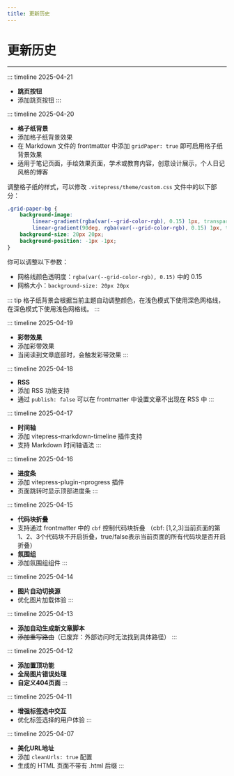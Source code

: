 ```yaml
---
title: 更新历史
---
```


# 更新历史

---

::: timeline 2025-04-21
- **跳页按钮**
- 添加跳页按钮
:::

::: timeline 2025-04-20
- **格子纸背景**
- 添加格子纸背景效果
- 在 Markdown 文件的 frontmatter 中添加 `gridPaper: true` 即可启用格子纸背景效果
- 适用于笔记页面，手绘效果页面，学术或教育内容，创意设计展示，个人日记风格的博客

调整格子纸的样式，可以修改 `.vitepress/theme/custom.css` 文件中的以下部分：

```css
.grid-paper-bg {
    background-image: 
        linear-gradient(rgba(var(--grid-color-rgb), 0.15) 1px, transparent 1px),
        linear-gradient(90deg, rgba(var(--grid-color-rgb), 0.15) 1px, transparent 1px);
    background-size: 20px 20px;
    background-position: -1px -1px;
}
```

你可以调整以下参数：
- 网格线颜色透明度：`rgba(var(--grid-color-rgb), 0.15)` 中的 0.15
- 网格大小：`background-size: 20px 20px`

::: tip
格子纸背景会根据当前主题自动调整颜色，在浅色模式下使用深色网格线，在深色模式下使用浅色网格线。
:::


::: timeline 2025-04-19
- **彩带效果**
- 添加彩带效果
- 当阅读到文章底部时，会触发彩带效果
:::

::: timeline 2025-04-18
- **RSS**
- 添加 RSS 功能支持
- 通过 `publish: false` 可以在 frontmatter 中设置文章不出现在 RSS 中
:::

::: timeline 2025-04-17
- **时间轴**
- 添加 vitepress-markdown-timeline 插件支持
- 支持 Markdown 时间轴语法
:::

::: timeline 2025-04-16
- **进度条**
- 添加 vitepress-plugin-nprogress 插件
- 页面跳转时显示顶部进度条
:::

::: timeline 2025-04-15
- **代码块折叠**
- 支持通过 frontmatter 中的 `cbf` 控制代码块折叠 （cbf: [1,2,3]当前页面的第1、2、3个代码块不开启折叠，true/false表示当前页面的所有代码块是否开启折叠）
- **氛围组**
- 添加氛围组组件
:::

::: timeline 2025-04-14
- **图片自动切换源**
- 优化图片加载体验
:::

::: timeline 2025-04-13
- **添加自动生成新文章脚本**
- ~~添加重写路由~~（已废弃：外部访问时无法找到具体路径）
:::

::: timeline 2025-04-12
- **添加置顶功能**
- **全局图片错误处理**
- **自定义404页面**
:::

::: timeline 2025-04-11
- **增强标签选中交互**
- 优化标签选择的用户体验
:::

::: timeline 2025-04-07
- **美化URL地址**
- 添加 `cleanUrls: true` 配置
- 生成的 HTML 页面不带有 .html 后缀
:::